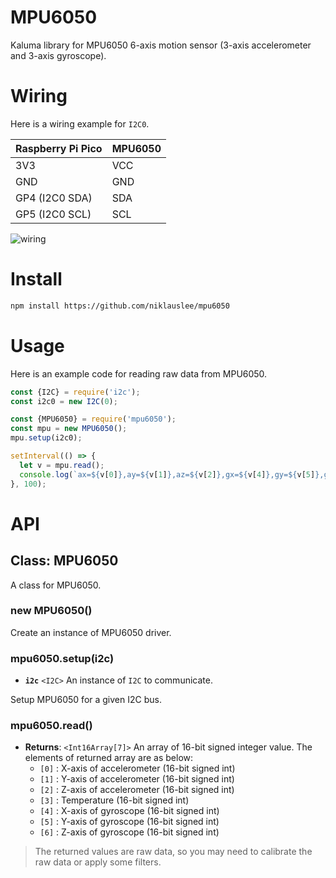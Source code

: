# MPU6050

Kaluma library for MPU6050 6-axis motion sensor (3-axis accelerometer and 3-axis gyroscope).

# Wiring

Here is a wiring example for `I2C0`.

| Raspberry Pi Pico | MPU6050 |
| ----------------- | ------- |
| 3V3               | VCC     |
| GND               | GND     |
| GP4 (I2C0 SDA)    | SDA     |
| GP5 (I2C0 SCL)    | SCL     |

![wiring](https://github.com/niklauslee/mpu6050/blob/main/images/wiring.jpg?raw=true)

# Install

```sh
npm install https://github.com/niklauslee/mpu6050
```

# Usage

Here is an example code for reading raw data from MPU6050.

```javascript
const {I2C} = require('i2c');
const i2c0 = new I2C(0);

const {MPU6050} = require('mpu6050');
const mpu = new MPU6050();
mpu.setup(i2c0);

setInterval(() => {
  let v = mpu.read();
  console.log(`ax=${v[0]},ay=${v[1]},az=${v[2]},gx=${v[4]},gy=${v[5]},gz=${v[6]},tmp=${v[3]}`);
}, 100);
```

# API

## Class: MPU6050

A class for MPU6050.

### new MPU6050()

Create an instance of MPU6050 driver.

### mpu6050.setup(i2c)

- **`i2c`** `<I2C>` An instance of `I2C` to communicate.

Setup MPU6050 for a given I2C bus.

### mpu6050.read()

- **Returns**: `<Int16Array[7]>` An array of 16-bit signed integer value. The elements of returned array are as below:
  - `[0]` : X-axis of accelerometer (16-bit signed int)
  - `[1]` : Y-axis of accelerometer (16-bit signed int)
  - `[2]` : Z-axis of accelerometer (16-bit signed int)
  - `[3]` : Temperature (16-bit signed int)
  - `[4]` : X-axis of gyroscope (16-bit signed int)
  - `[5]` : Y-axis of gyroscope (16-bit signed int)
  - `[6]` : Z-axis of gyroscope (16-bit signed int)

> The returned values are raw data, so you may need to calibrate the raw data or apply some filters.
